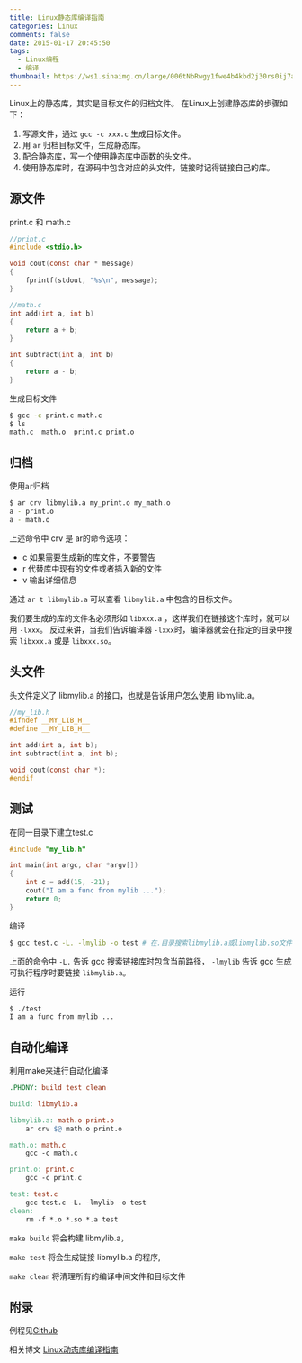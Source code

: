 ```yaml
---
title: Linux静态库编译指南
categories: Linux
comments: false
date: 2015-01-17 20:45:50
tags:
  - Linux编程
  - 编译
thumbnail: https://ws1.sinaimg.cn/large/006tNbRwgy1fwe4b4kbd2j30rs0ij7a1.jpg
---
```


Linux上的静态库，其实是目标文件的归档文件。
在Linux上创建静态库的步骤如下：

1. 写源文件，通过 `gcc -c xxx.c` 生成目标文件。
2. 用 `ar` 归档目标文件，生成静态库。
3. 配合静态库，写一个使用静态库中函数的头文件。
4. 使用静态库时，在源码中包含对应的头文件，链接时记得链接自己的库。

## 源文件

print.c 和 math.c

```c
//print.c
#include <stdio.h>

void cout(const char * message)
{
    fprintf(stdout, "%s\n", message);
}
```

```c
//math.c
int add(int a, int b)
{
    return a + b;
}

int subtract(int a, int b)
{
    return a - b;
}
```

生成目标文件

```bash
$ gcc -c print.c math.c
$ ls
math.c  math.o  print.c print.o
```



## 归档

使用`ar`归档

```bash
$ ar crv libmylib.a my_print.o my_math.o
a - print.o
a - math.o
```

上述命令中 crv 是 ar的命令选项：

- c 如果需要生成新的库文件，不要警告
- r 代替库中现有的文件或者插入新的文件
- v 输出详细信息

通过 `ar t libmylib.a` 可以查看 `libmylib.a` 中包含的目标文件。

我们要生成的库的文件名必须形如 `libxxx.a` ，这样我们在链接这个库时，就可以用 `-lxxx`。
反过来讲，当我们告诉编译器 `-lxxx`时，编译器就会在指定的目录中搜索 `libxxx.a` 或是 `libxxx.so`。



## 头文件

头文件定义了 libmylib.a 的接口，也就是告诉用户怎么使用 libmylib.a。

```c
//my_lib.h
#ifndef __MY_LIB_H__
#define __MY_LIB_H__

int add(int a, int b);
int subtract(int a, int b);

void cout(const char *);
#endif
```



## 测试

在同一目录下建立test.c

```c
#include "my_lib.h"

int main(int argc, char *argv[])
{
    int c = add(15, -21);
    cout("I am a func from mylib ...");
    return 0;
}
```

编译

```bash
$ gcc test.c -L. -lmylib -o test # 在.目录搜索libmylib.a或libmylib.so文件
```

上面的命令中 `-L.` 告诉 gcc 搜索链接库时包含当前路径， `-lmylib` 告诉 gcc 生成可执行程序时要链接 `libmylib.a`。

运行

```bash
$ ./test
I am a func from mylib ...
```



## 自动化编译

利用make来进行自动化编译

```makefile
.PHONY: build test clean

build: libmylib.a

libmylib.a: math.o print.o
	ar crv $@ math.o print.o

math.o: math.c
	gcc -c math.c

print.o: print.c
	gcc -c print.c

test: test.c
	gcc test.c -L. -lmylib -o test
clean: 
	rm -f *.o *.so *.a test
```

`make build` 将会构建 libmylib.a， 

`make test` 将会生成链接 libmylib.a 的程序,

`make clean` 将清理所有的编译中间文件和目标文件



## 附录

例程见[Github](https://github.com/maywzh/Lab_stlib_compiler)

相关博文 [Linux动态库编译指南](/Linux动态库编译指南/)


